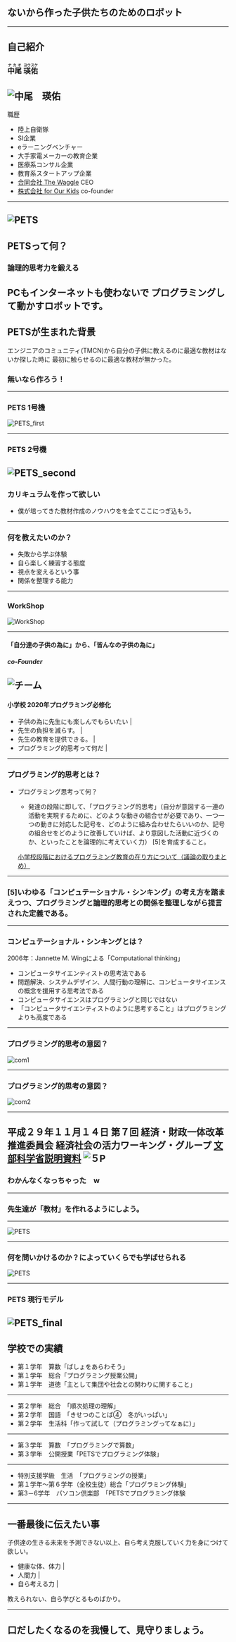 
## ないから作った子供たちのためのロボット

---
## 自己紹介

### <ruby>中尾<rp>（</rp><rt>ナカオ</rt><rp>）</rp></ruby> <ruby>瑛佑<rp>（</rp><rt>ヨウスケ</rt><rp>）</rp></ruby>
![中尾　瑛佑](./assets/koushi.jpg)
---
職歴
- 陸上自衛隊
- SI企業
- eラーニングベンチャー
- 大手家電メーカーの教育企業
- 医療系コンサル企業
- 教育系スタートアップ企業
- [合同会社 The Waggle](https://thewaggle.co.jp/) CEO
- [株式会社 for Our Kids](https://4ok.jp) co-founder

---
![PETS](https://4ok.jp/pets/wp-content/uploads/2017/08/PETS_img.jpg)
---
## PETSって何？
### 論理的思考力を鍛える
PCもインターネットも使わないで
プログラミングして動かすロボットです。
---
## PETSが生まれた背景

エンジニアのコミュニティ(TMCN)から自分の子供に教えるのに最適な教材はないか探した時に
最初に触らせるのに最適な教材が無かった。

### 無いなら作ろう！
---
### PETS 1号機

![PETS_first](https://4ok.jp/pets/wp-content/uploads/2016/08/PETS_1st_600_002.jpg)

---
### PETS 2号機
![PETS_second](https://4ok.jp/pets/wp-content/uploads/2016/08/PETS_2nd_600_002.jpg)
---
### カリキュラムを作って欲しい

- 僕が培ってきた教材作成のノウハウをを全てここにつぎ込もう。

---
### 何を教えたいのか？
- 失敗から学ぶ体験
- 自ら楽しく練習する態度
- 視点を変えるという事
- 関係を整理する能力

---
### WorkShop

![WorkShop](./assets/WS.png)

---
#### 「自分達の子供の為に」から、「皆んなの子供の為に」
##### co-Founder
![チーム](https://4ok.jp/corporate/wp-content/uploads/2016/09/fOK_member_all.jpg)
---
#### 小学校 2020年プログラミング必修化

- 子供の為に先生にも楽しんでもらいたい |
- 先生の負担を減らす。 |
- 先生の教育を提供できる。 |
- プログラミング的思考って何だ |
---
### プログラミング的思考とは？

- プログラミング思考って何？
  - 発達の段階に即して、「プログラミング的思考」（自分が意図する一連の活動を実現するために、どのような動きの組合せが必要であり、一つ一つの動きに対応した記号を、どのように組み合わせたらいいのか、記号の組合せをどのように改善していけば、より意図した活動に近づくのか、といったことを論理的に考えていく力） [5]を育成すること。

  [小学校段階におけるプログラミング教育の在り方について（議論の取りまとめ）](http://www.mext.go.jp/b_menu/shingi/chousa/shotou/122/attach/1372525.htm)
---
### [5]いわゆる「コンピュテーショナル・シンキング」の考え方を踏まえつつ、プログラミングと論理的思考との関係を整理しながら提言された定義である。
---
### コンピュテーショナル・シンキングとは？
2006年：Jannette M. Wingによる「Computational thinking」

- コンピュータサイエンティストの思考法である
- 問題解決、システムデザイン、人間行動の理解に、コンピュータサイエンスの概念を援用する思考法である
- コンピュータサイエンスはプログラミングと同じではない
- 「コンピュータサイエンティストのように思考すること」はプログラミングよりも高度である
---
### プログラミング的思考の意図？

![com1](./assets/com1.png)

---
### プログラミング的思考の意図？

![com2](./assets/com2.png)

---
平成２９年１１月１４日
第７回 経済・財政一体改革推進委員会
経済社会の活力ワーキング・グループ
 [文部科学省説明資料]()
![５P](./assets/monka.png)
---

### わかんなくなっちゃった　w

---

 ### 先生達が「教材」を作れるようにしよう。

---
![PETS](./assets/PETS_Seq_ex1.jpg)

---
### 何を問いかけるのか？によっていくらでも学ばせられる

 ![PETS](./assets/PETS_rei.png)

---
### PETS 現行モデル

![PETS_final](https://4ok.jp/pets/wp-content/uploads/2017/02/027350ed8f4d45451bdabe1a49eb3e73.jpg)
---
## 学校での実績
- 第１学年　算数「ばしょをあらわそう」
- 第１学年　総合「プログラミング授業公開」
- 第１学年　道徳「主として集団や社会との関わりに関すること」
---
- 第２学年　総合　「順次処理の理解」
- 第２学年　国語　「きせつのことば④　冬がいっぱい」　
- 第２学年　生活科「作って試して（プログラミングってなぁに）」
---
- 第３学年　算数　「プログラミングで算数」
- 第３学年　公開授業「PETSでプログラミング体験」
---
- 特別支援学級　生活　「プログラミングの授業」
- 第１学年～第６学年（全校生徒）総合「プログラミング体験」
- 第3－6学年　パソコン倶楽部　「PETSでプログラミング体験　
---
## 一番最後に伝えたい事

子供達の生きる未来を予測できない以上、自ら考え克服していく力を身につけて欲しい。

- 健康な体、体力 |
- 人間力 |
- 自ら考える力 |

教えられない、自ら学びとるものばかり。

---

## 口だしたくなるのを我慢して、見守りましょう。
